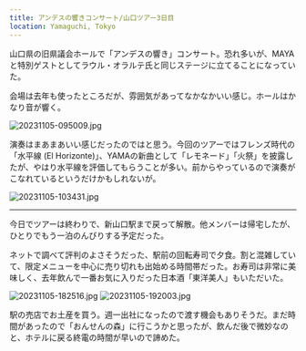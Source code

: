 ```yaml
---
title: アンデスの響きコンサート/山口ツアー3日目
location: Yamaguchi, Tokyo
---
```


山口県の旧県議会ホールで「アンデスの響き」コンサート。恐れ多いが、MAYAと特別ゲストとしてラウル・オラルテ氏と同じステージに立てることになっていた。

会場は去年も使ったところだが、雰囲気があってなかなかいい感じ。ホールはかなり音が響く。

![20231105-095009.jpg](https://ceshmina-photos.s3.ap-northeast-1.amazonaws.com/medium/202311/20231105-095009.jpg)

演奏はまあまあいい感じだったのではと思う。今回のツアーではフレンズ時代の「水平線 (El Horizonte)」、YAMAの新曲として「レモネード」「火祭」を披露したが、やはり水平線を評価してもらうことが多い。前からやっているので演奏がこなれているというだけかもしれないが。

![20231105-103431.jpg](https://ceshmina-photos.s3.ap-northeast-1.amazonaws.com/medium/202311/20231105-103431.jpg)

---

今日でツアーは終わりで、新山口駅まで戻って解散。他メンバーは帰宅したが、ひとりでもう一泊のんびりする予定だった。

ネットで調べて評判のよさそうだった、駅前の回転寿司で夕食。割と混雑していて、限定メニューを中心に売り切れも出始める時間帯だった。お寿司は非常に美味しく、去年飲んで一番お気に入りだった日本酒「東洋美人」もいただいた。

![20231105-182516.jpg](https://ceshmina-photos.s3.ap-northeast-1.amazonaws.com/medium/202311/20231105-182516.jpg)
![20231105-192003.jpg](https://ceshmina-photos.s3.ap-northeast-1.amazonaws.com/medium/202311/20231105-192003.jpg)

駅の売店でお土産を買う。週一出社になったので渡す機会もありそうだ。まだ時間があったので「おんせんの森」に行こうかと思ったが、飲んだ後で微妙なのと、ホテルに戻る終電の時間が早いので諦めた。
